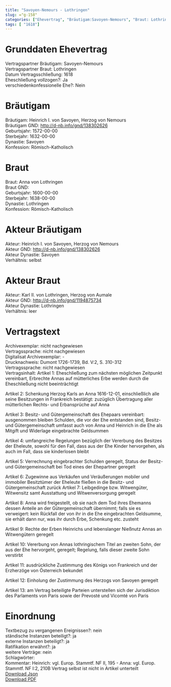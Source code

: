 ```yaml
---
title: "Savoyen-Nemours - Lothringen"
slug: ="g-158"
categories: ["Ehevertrag", "Bräutigam:Savoyen-Nemours", "Braut: Lothringen", "Eheschließung vollzogen?:Ja", "verschiedenkonfessionelle Ehe?:Nein", "Dynastie Bräutigam:Savoyen", "Akteur Bräutigam:Heinrich I. von Savoyen, Herzog von Nemours", "Akteur Braut:Karl II. von Lothringen, Herzog von Aumale", "Textbezug?:nein", "Ständisch?:ja", "Ratifikation?:ja", "Sonstiges?:nein", "Bräutigam:Savoyen-Nemours", "Braut: Lothringen"]
tags: [ "1618"]
---
```

<!--more-->

# Grunddaten Ehevertrag

Vertragspartner Bräutigam: Savoyen-Nemours<br>
Vertragspartner Braut: Lothringen<br>
Datum Vertragsschließung: 1618<br>
Eheschließung vollzogen?: Ja<br>
verschiedenkonfessionelle Ehe?: Nein<br>
# Bräutigam

Bräutigam: Heinrich I. von Savoyen, Herzog von Nemours<br>
Bräutigam GND: http://d-nb.info/gnd/138302626<br>
Geburtsjahr: 1572-00-00<br>
Sterbejahr: 1632-00-00<br>
Dynastie: Savoyen<br>
Konfession: Römisch-Katholisch<br>
# Braut

Braut: Anna von Lothringen<br>
Braut GND: <br>
Geburtsjahr: 1600-00-00<br>
Sterbejahr: 1638-00-00<br>
Dynastie: Lothringen<br>
Konfession: Römisch-Katholisch<br>
# Akteur Bräutigam

Akteur: Heinrich I. von Savoyen, Herzog von Nemours<br>
Akteur GND: http://d-nb.info/gnd/138302626<br>
Akteur Dynastie: Savoyen<br>
Verhältnis: selbst<br>
# Akteur Braut

Akteur: Karl II. von Lothringen, Herzog von Aumale<br>
Akteur GND: http://d-nb.info/gnd/1194875734<br>
Akteur Dynastie: Lothringen<br>
Verhältnis: leer<br>
# Vertragstext

Archivexemplar: nicht nachgewiesen<br>
Vertragssprache: nicht nachgewiesen<br>
Digitalisat Archivexemplar: -<br>
Drucknachweis: Dumont 1726-1739, Bd. V:2, S. 310-312<br>
Vertragssprache: nicht nachgewiesen<br>
Vertragsinhalt: Artikel 1: Eheschließung zum nächsten möglichen Zeitpunkt vereinbart, Erbrechte Annas auf mütterliches Erbe werden durch die Eheschließung nicht beeinträchtigt

Artikel 2: Schenkung Herzog Karls an Anna 1616-12-01, einschließlich alle seine Besitzungen in Frankreich bestätigt: zuzüglich Übertragung aller mütterlichen Rechts- und Erbansprüche auf Anna

Artikel 3: Besitz- und Gütergemeinschaft des Ehepaars vereinbart: ausgenommen bleiben Schulden, die vor der Ehe entstanden sind, Besitz- und Gütergemeinschaft umfasst auch von Anna und Heinrich in die Ehe als Mitgift und Widerlage eingebrachte Geldsummen

Artikel 4: umfangreiche Regelungen bezüglich der Vererbung des Besitzes der Eheleute, sowohl für den Fall, dass aus der Ehe Kinder hervorgehen, als auch im Fall, dass sie kinderlosen bleibt

Artikel 5: Verrechnung eingebrachter Schulden geregelt, Status der Besitz- und Gütergemeinschaft bei Tod eines der Ehepartner geregelt

Artikel 6: Zugewinne aus Verkäufen und Veräußerungen mobiler und immobiler Besitztümer der Eheleute fließen in die Besitz- und Gütergemeinschaft zurück
Artikel 7: Leibgedinge bzw. Witwengüter, Witwensitz samt Ausstattung und Witwenversorgung geregelt

Artikel 8: Anna wird freigestellt, ob sie nach dem Tod ihres Ehemanns dessen Anteile an der Gütergemeinschaft übernimmt; falls sie es verweigert: kein Rückfall der von ihr in die Ehe eingebrachten Geldsumme, sie erhält dann nur, was ihr durch Erbe, Schenkung etc. zusteht

Artikel 9: Rechte der Erben Heinrichs und lebenslanger Nießnutz Annas an Witwengütern geregelt

Artikel 10: Vererbung von Annas lothringischem Titel an zweiten Sohn, der aus der Ehe hervorgeht, geregelt; Regelung, falls dieser zweite Sohn verstirbt

Artikel 11: ausdrückliche Zustimmung des Königs von Frankreich und der Erzherzöge von Österreich bekundet

Artikel 12: Einholung der Zustimmung des Herzogs von Savoyen geregelt

Artikel 13: am Vertrag beteiligte Parteien unterstellen sich der Jurisdiktion des Parlaments von Paris sowie der Prevosté und Vicomté von Paris<br>
# Einordnung

Textbezug zu vergangenen Ereignissen?: nein<br>
ständische Instanzen beteiligt?: ja<br>
externe Instanzen beteiligt?: ja<br>
Ratifikation erwähnt?: ja<br>
weitere Verträge: nein<br>
Schlagwörter: <br>
Kommentar: Heinrich: vgl. Europ. Stammtf. NF II, 195 - Anna: vgl. Europ. Stammtf. NF I:2, 210B
Vertrag selbst ist nicht in Artikel unterteilt<br>
[Download Json](/vertraege/vertrag-158.json)<br>
[Download PDF](/vertraege/v8.pdf)
